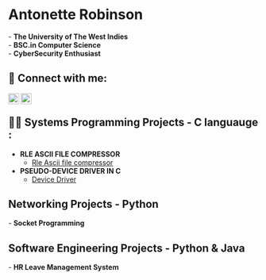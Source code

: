 <h1>Antonette Robinson <br/> </h1>
- <b>The University of The West Indies </b> <br>
- <b>BSC.in Computer Science </b> <br>
- <b>CyberSecurity Enthusiast </b> <br>


<h2> 🤳 Connect with me: <br>  </h2> 

[<img align="left" alt="Antonette | Gmail" width="22px" src="https://cdn.jsdelivr.net/npm/simple-icons@v3/icons/gmail.svg" />][gmail]
[<img align="left" alt="JoshMadakor | LinkedIn" width="22px" src="https://cdn.jsdelivr.net/npm/simple-icons@v3/icons/linkedin.svg" />][linkedin]

[gmail]:mailto:robinsonantonette2005@gmail.com
[linkedin]: https://www.linkedin.com/in/antonette-robinson-a53443267/
<br>
<h2>👨‍💻 Systems Programming Projects - C languauge :</h2>

- <b>RLE ASCII FILE COMPRESSOR</b>
  - [Rle Ascii file compressor](https://github.com/joshmadakor1/Algorithms-Practice)
- <b>PSEUDO-DEVICE DRIVER IN C</b>
  - [Device Driver](https://github.com/joshmadakor1/4chan-Image-Analysis-Middleware-C964) 



<h2> Networking Projects - Python </h2>
- <b>Socket Programming</b>

<h2> Software Engineering Projects - Python & Java </h2>
- <b>HR Leave Management System</b>


<!--
**joshmadakor1/joshmadakor1** is a ✨ _special_ ✨ repository because its `README.md` (this file) appears on your GitHub profile.

Here are some ideas to get you started:

- 🔭 I’m currently working on ...
- 🌱 I’m currently learning ...
- 👯 I’m looking to collaborate on ...
- 🤔 I’m looking for help with ...
- 💬 Ask me about ...
- 📫 How to reach me: ...
- 😄 Pronouns: ...
- ⚡ Fun fact: ...
-->
